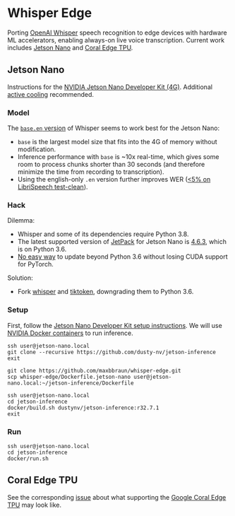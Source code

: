 # Whisper Edge

Porting [OpenAI Whisper](https://github.com/openai/whisper) speech recognition to edge devices with hardware ML accelerators, enabling always-on live voice transcription. Current work includes [Jetson Nano](#jetson-nano) and [Coral Edge TPU](#coral-edge-tpu).

## Jetson Nano

Instructions for the [NVIDIA Jetson Nano Developer Kit (4G)](https://developer.nvidia.com/embedded/jetson-nano-developer-kit). Additional [active cooling](https://noctua.at/en/nf-a4x10-flx) recommended.

### Model

The [`base.en` version](https://github.com/openai/whisper#available-models-and-languages) of Whisper seems to work best for the Jetson Nano:
 - `base` is the largest model size that fits into the 4G of memory without modification.
 - Inference performance with `base` is ~10x real-time, which gives some room to process chunks shorter than 30 seconds (and therefore minimize the time from recording to transcription).
 - Using the english-only `.en` version further improves WER ([<5% on LibriSpeech test-clean](https://cdn.openai.com/papers/whisper.pdf)).

### Hack

Dilemma:
 - Whisper and some of its dependencies require Python 3.8.
 - The latest supported version of [JetPack](https://developer.nvidia.com/embedded/jetpack) for Jetson Nano is [4.6.3](https://developer.nvidia.com/jetpack-sdk-463), which is on Python 3.6.
 - [No easy way](https://github.com/maxbbraun/whisper-edge/issues/2) to update beyond Python 3.6 without losing CUDA support for PyTorch.

Solution:
 - Fork [whisper](https://github.com/maxbbraun/whisper) and [tiktoken](https://github.com/maxbbraun/tiktoken), downgrading them to Python 3.6.

### Setup

First, follow the [Jetson Nano Developer Kit setup instructions](https://developer.nvidia.com/embedded/learn/get-started-jetson-nano-devkit). We will use [NVIDIA Docker containers](https://github.com/dusty-nv/jetson-inference) to run inference.

```
ssh user@jetson-nano.local
git clone --recursive https://github.com/dusty-nv/jetson-inference
exit
```

```
git clone https://github.com/maxbbraun/whisper-edge.git
scp whisper-edge/Dockerfile.jetson-nano user@jetson-nano.local:~/jetson-inference/Dockerfile
```

```
ssh user@jetson-nano.local
cd jetson-inference
docker/build.sh dustynv/jetson-inference:r32.7.1
exit
```

### Run

```
ssh user@jetson-nano.local
cd jetson-inference
docker/run.sh
```

## Coral Edge TPU

See the corresponding [issue](https://github.com/maxbbraun/whisper-edge/issues/1) about what supporting the [Google Coral Edge TPU](https://coral.ai/products/) may look like.
